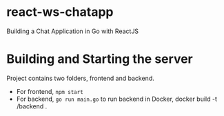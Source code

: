 # react-ws-chatapp
Building a Chat Application in Go with ReactJS


# Building and Starting the server
Project contains two folders, frontend and backend.

* For frontend, `npm start`
* For backend, `go run main.go` to run backend in Docker, docker build -t <docker>/backend .
